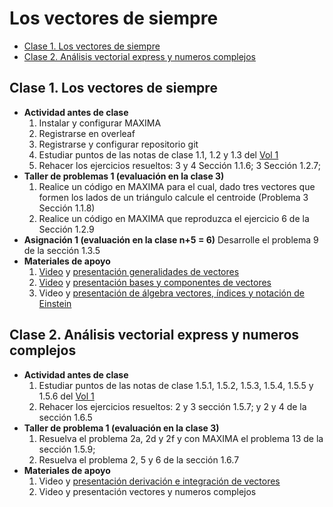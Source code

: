 # Los vectores de siempre
+ [Clase 1. Los vectores de siempre](#Clase1)
+ [Clase 2. Análisis vectorial express y numeros complejos ](#Clase2)

<a name="Clase1"></a>
## Clase 1. Los vectores de siempre  
+ **Actividad antes de clase** 
   1. Instalar y configurar MAXIMA
   2. Registrarse en overleaf
   3. Registrarse y configurar repositorio git
   4. Estudiar puntos de las notas de clase 1.1, 1.2 y 1.3 del [Vol 1](https://github.com/nunezluis/MisCursos/blob/main/MetMat1S20B/Materiales/LibrosArticulos/VolumenUNO.pdf)
   5. Rehacer los ejercicios resueltos: 3 y 4 Sección 1.1.6; 3  Sección 1.2.7;  
+ **Taller de problemas 1 (evaluación en la clase 3)**
   1. Realice un código en MAXIMA para el cual, dado tres vectores que formen los lados de un triángulo calcule el centroide (Problema 3 Sección 1.1.8)
   2. Realice un código en MAXIMA que reproduzca el ejercicio 6 de la Sección 1.2.9 
+ **Asignación 1 (evaluación en la clase n+5 = 6)** Desarrolle el problema 9 de la sección 1.3.5
+ **Materiales de apoyo**
   1. [Video](https://youtu.be/2LhoaImegV4) y [presentación generalidades de vectores](https://github.com/nunezluis/MisCursos/blob/main/MetMat1S20B/Materiales/Presentaciones/1_1Vectores.pdf)
   2. [Video](https://youtu.be/WNMyW9gKutU) y [presentación bases y componentes de vectores](https://github.com/nunezluis/MisCursos/blob/main/MetMat1S20B/Materiales/Presentaciones/1_2BaseCompon.pdf)
   3. Video y [presentación de álgebra vectores, índices y notación de Einstein](https://github.com/nunezluis/MisCursos/blob/main/MetMat1S20B/Materiales/Presentaciones/1_3VectoresIndices.pdf)

<a name="Clase2"></a>
## Clase 2. Análisis vectorial express y numeros complejos  
+ **Actividad antes de clase** 
   1. Estudiar puntos de las notas de clase 1.5.1, 1.5.2, 1.5.3, 1.5.4, 1.5.5 y 1.5.6 del [Vol 1](https://github.com/nunezluis/MisCursos/blob/main/MetMat1S20B/Materiales/LibrosArticulos/VolumenUNO.pdf)
   2. Rehacer los ejercicios resueltos: 2 y 3 sección 1.5.7; y 2 y 4 de la sección 1.6.5
+ **Taller de problema 1 (evaluación en la clase 3)**
   1. Resuelva el problema 2a, 2d y 2f y con MAXIMA el problema 13 de la sección 1.5.9;
   2. Resuelva el problema 2, 5 y 6 de la sección 1.6.7 
+ **Materiales de apoyo**
   1. Video y [presentación derivación e integración de vectores](https://github.com/nunezluis/MisCursos/blob/main/MetMat1S20B/Materiales/Presentaciones/1_5DerIntVectores.pdf)
   2. Video y presentación vectores y numeros complejos
